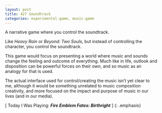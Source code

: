 ```yaml
---
layout: post
title: 427 Soundtrack
categories: experimental-game, music-game
---
```

A narrative game where you control the soundtrack.

Like *Heavy Rain* or *Beyond: Two Souls*, but instead of controlling the character, you control the soundtrack.

This game would focus on presenting a world where music and sounds change the feeling and outcome of everything.  Much like in life, outlook and disposition can be powerful forces on their own, and so music as an analogy for that is used.

The actual interface used for control/creating the music isn’t yet clear to me, although it would be something unrelated to music composition creativity, and more focused on the impact and purpose of music in our lives (and in our media).

[ Today I Was Playing: ***Fire Emblem Fates: Birthright*** ]
{: .emphasis}